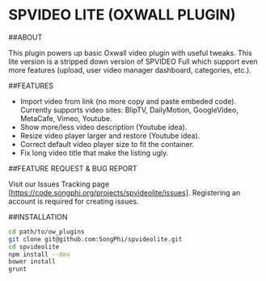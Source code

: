 SPVIDEO LITE (OXWALL PLUGIN)
====

##ABOUT

This plugin powers up basic Oxwall video plugin with useful tweaks. This lite version is a stripped down version of SPVIDEO Full which support even more features (upload, user video manager dashboard, categories, etc.).


##FEATURES

* Import video from link (no more copy and paste embeded code). Currently supports video sites: BlipTV, DailyMotion, GoogleVideo, MetaCafe, Vimeo, Youtube.
* Show more/less video description (Youtube idea).
* Resize video player larger and restore (Youtube idea).
* Correct default video player size to fit the container.
* Fix long video title that make the listing ugly.


##FEATURE REQUEST & BUG REPORT

Visit our Issues Tracking page [https://code.songphi.org/projects/spvideolite/issues]. Registering an account is required for creating issues. 

##INSTALLATION

```Bash
cd path/to/ow_plugins
git clone git@github.com:SongPhi/spvideolite.git
cd spvideolite
npm install --dev
bower install
grunt
```
